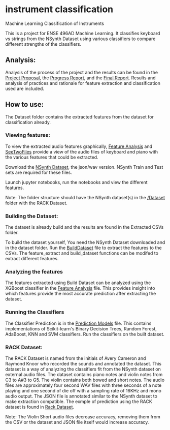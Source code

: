 # instrument classification
 Machine Learning Classification of Instruments

This is a project for ENSE 496AD Machine Learning. It classifies keyboard vs strings from the NSynth Dataset using various classifiers to compare different strengths of the classifiers. 
## Analysis:
Analysis of the process of the project and the results can be found in the [Project Proposal](https://github.com/AveryCameronUofR/instrument-classification/blob/master/ENSE%20496AD%20Project%20Proposal.pdf), the [Progress Report](https://github.com/AveryCameronUofR/instrument-classification/blob/master/ENSE%20496AD%20Progress%20Report.pdf), and the [Final Report](https://github.com/AveryCameronUofR/instrument-classification/blob/master/ENSE%20496AD%20Final%20Report.pdf). Results and analysis of practices and rationale for feature extraction and classification used are included.

## How to use:
The Dataset folder contains the extracted features from the dataset for classification already. 

### Viewing features:
To view the extracted audio features graphically, [Feature Analysis](https://github.com/AveryCameronUofR/instrument-classification/blob/master/Feature%20Analysis.ipynb) and [SeeTwoFiles](https://github.com/AveryCameronUofR/instrument-classification/blob/master/SeeTwoFiles.ipynb) provide a view of the audio files of keyboard and piano with the various features that could be extracted.

Download the [NSynth Dataset](https://magenta.tensorflow.org/datasets/nsynth#files), the json/wav version. NSynth Train and Test sets are required for these files.

Launch jupyter notebooks, run the notebooks and view the different features.

Note: The folder structure should have the NSynth dataset(s) in the [/Dataset](https://github.com/AveryCameronUofR/instrument-classification/tree/master/Dataset/) folder with the RACK Dataset.

### Building the Dataset:
The dataset is already build and the results are found in the Extracted CSVs folder. 

To build the dataset yourself, You need the NSynth Dataset downloaded and in the dataset folder.
Run the [BuildDataset](https://github.com/AveryCameronUofR/instrument-classification/blob/master/BuildDataset.ipynb) file to extract the features to the CSVs. The feature_extract and build_dataset functions can be modifed to extract different features.

### Analyzing the features
The features extracted using Build Dataset can be analyzed using the XGBoost classifier in the [Feature Analysis](https://github.com/AveryCameronUofR/instrument-classification/blob/master/Feature%20Importance.ipynb) file. This provides insight into which features provide the most accurate prediction after extracting the dataset. 

### Running the Classifiers
The Classifier Prediction is in the [Prediction Models](https://github.com/AveryCameronUofR/instrument-classification/blob/master/Prediction%20Models.ipynb) file. This contains implementations of Scikit-learn's Binary Decision Trees, Random Forest, AdaBoost, KNN and SVM classifiers. Run the classifiers on the built dataset. 

### RACK Dataset:
The RACK Dataset is named from the initials of Avery Cameron and Raymond Knoor who recorded the sounds and annotated the dataset. This dataset is a way of analyzing the classifiers fit from the NSynth dataset on external audio files. The dataset contains piano notes and violin notes from C3 to A#3 to G5. The violin contains both bowed and short notes. The audio files are approximately four second WAV files with three seconds of a note playing and one second of die off with a sampling rate of 16KHz and mono audio output. The JSON file is annotated similar to the NSynth dataset to make extraction compatible. The exmple of prediction using the RACK dataset is found in [Rack Dataset](https://github.com/AveryCameronUofR/instrument-classification/blob/master/RACK%20Dataset%20Test.ipynb).

Note: The Violin Short audio files decrease accuracy, removing them from the CSV or the dataset and JSON file itself would increase accuracy. 
